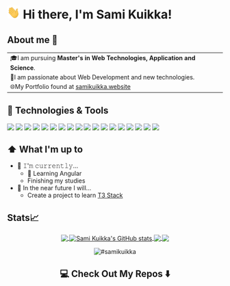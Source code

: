 # <img src="https://raw.githubusercontent.com/samikuikka/samikuikka/master/wave.gif" width="30px" height="30px" /> Hi there, I'm Sami Kuikka! 

## About me 🤖


<table>
  <tr>
    <td valign="center">
        🎓I am pursuing <b>Master's in Web Technologies, Application and Science</b>.
    </td>
  </tr>
  <tr>
    <td valign="center">
        🚀I am passionate about Web Development and new technologies.
    </td>
  </tr>
  <tr>
    <td valign="center">
        🌐My Portfolio found at <a href="www.samikuikka.website">samikuikka.website</a>
    </td>
  </tr>
</table>

## 🔧 Technologies & Tools

![](https://img.shields.io/badge/Code-JavaScript-informational?style=flat&logo=javascript&logoColor=white&color=6364FF)
![](https://img.shields.io/badge/Tech-HTML5-informational?style=flat&logo=html5&logoColor=white&color=6364FF)
![](https://img.shields.io/badge/Tech-Angular-informational?style=flat&logo=angular&logoColor=white&color=6364FF)
![](https://img.shields.io/badge/Tech-CSS3-informational?style=flat&logo=css3&logoColor=white&color=6364FF)
![](https://img.shields.io/badge/Tech-React-informational?style=flat&logo=react&logoColor=white&color=6364FF)
![](https://img.shields.io/badge/Tech-Astro-informational?style=flat&logo=astro&logoColor=white&color=6364FF)
![](https://img.shields.io/badge/Code-TypeScript-informational?style=flat&logo=typescript&logoColor=white&color=6364FF)
![](https://img.shields.io/badge/Tech-GitHub-informational?style=flat&logo=github&logoColor=white&color=6364FF)
![](https://img.shields.io/badge/Code-Node-informational?style=flat&logo=node.js&logoColor=white&color=6364FF)
![](https://img.shields.io/badge/Code-Deno-informational?style=flat&logo=deno&logoColor=white&color=6364FF)
![](https://img.shields.io/badge/Tech-TailwindCSS-informational?style=flat&logo=tailwindcss&logoColor=white&color=6364FF)
![](https://img.shields.io/badge/Code-Flutter-informational?style=flat&logo=flutter&logoColor=white&color=6364FF)
![](https://img.shields.io/badge/Database-PostgreSQL-informational?style=flat&logo=PostgreSQL&logoColor=white&color=6364FF)
![](https://img.shields.io/badge/Database-MongoDB-informational?style=flat&logo=mongodb&logoColor=white&color=6364FF)
![](https://img.shields.io/badge/Database-Redis-informational?style=flat&logo=redis&logoColor=white&color=6364FF)
![](https://img.shields.io/badge/Tech-Express-informational?style=flat&logo=express&logoColor=white&color=6364FF)
![](https://img.shields.io/badge/Tech-MaterialUI-informational?style=flat&logo=mui&logoColor=white&color=6364FF)
![](https://img.shields.io/badge/Tool-Docker-informational?style=flat&logo=docker&logoColor=white&color=6364FF)

## ⬆️ What I'm up to

- 🔨 𝙸'𝚖 𝚌𝚞𝚛𝚛𝚎𝚗𝚝𝚕𝚢...
    - 🚀 Learning Angular
    - Finishing my studies
- 🎯 In the near future I will...
    - Create a project to learn [T3 Stack](https://create.t3.gg/)
    


## Stats📈
<!-- https://github.com/anuraghazra/github-readme-stats/issues/2380 -->

<p align="center">
<a href="https://github.com/samikuikka/samikuikka">
  <img align="center" src="https://github-readme-stats-samikuikka.vercel.app/api/top-langs/?username=samikuikka&title_color=ffffff&text_color=c9cacc&icon_color=2bbc8a&bg_color=1d1f21&langs_count=3" />
</a>
<a href="https://github.com/samikuikka/samikuikka">
  <img align="center" src="https://github-readme-stats-samikuikka.vercel.app/api?username=samikuikka&show_icons=true&line_height=27&count_private=true&title_color=ffffff&text_color=c9cacc&icon_color=2bbc8a&bg_color=1d1f21" alt="Sami Kuikka's GitHub stats" />
</a>
 <a href="https://github.com/samikuikka/Portfolio">
  <img align="center" src="https://github-readme-stats-samikuikka.vercel.app/api/pin/?username=samikuikka&repo=Portfolio&title_color=ffffff&text_color=c9cacc&icon_color=2bbc8a&bg_color=1d1f21" />
</a>
  <a href="https://github.com/samikuikka/workout-logger-backend">
  <img align="center" src="https://github-readme-stats-samikuikka.vercel.app/api/pin/?username=samikuikka&repo=workout-logger-backend&title_color=ffffff&text_color=c9cacc&icon_color=2bbc8a&bg_color=1d1f21" />
</a>
</p>




<p align="center">
<img width="48%" src="https://github-readme-streak-stats.herokuapp.com?user=samikuikka&theme=onedark" alt="#samikuikka" />
</p>


<h2  align="center">💻 Check Out My Repos ⬇️ </h2>

